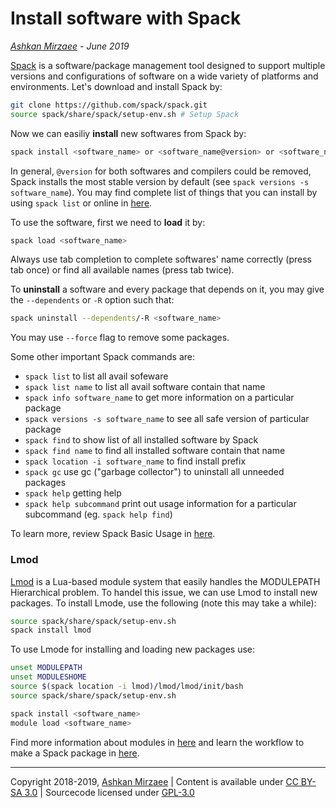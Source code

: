 # Install software with Spack
*[Ashkan Mirzaee](https://ashki23.github.io/index.html) - June 2019*

[Spack](https://spack.readthedocs.io/en/latest/) is a software/package management tool designed to support multiple versions and configurations of software on a wide variety of platforms and environments. Let's download and install Spack by:

```bash
git clone https://github.com/spack/spack.git
source spack/share/spack/setup-env.sh # Setup Spack
```

Now we can easiliy **install** new softwares from Spack by:

```bash
spack install <software_name> or <software_name@version> or <software_name@version %compiler@version> 
```

In general, `@version` for both softwares and compilers could be removed, Spack installs the most stable version by default (see `spack versions -s software_name`). You may find complete list of things that you can install by using `spack list` or online in [here](https://spack.readthedocs.io/en/latest/package_list.html). 

To use the software, first we need to **load** it by:

```bash
spack load <software_name>
```

Always use tab completion to complete softwares' name correctly (press tab once) or find all available names (press tab twice). 

To **uninstall** a software and every package that depends on it, you may give the `--dependents` or `-R` option such that:

```bash
spack uninstall --dependents/-R <software_name> 
```

You may use `--force` flag to remove some packages.

Some other important Spack commands are:

- `spack list` to list all avail sofeware
- `spack list name` to list all avail software contain that name
- `spack info software_name` to get more information on a particular package
- `spack versions -s software_name` to see all safe version of particular package
- `spack find` to show list of all installed software by Spack
- `spack find name` to find all installed software contain that name
- `spack location -i software_name` to find install prefix
- `spack gc` use gc ("garbage collector") to uninstall all unneeded packages
- `spack help` getting help
- `spack help subcommand` print out usage information for a particular subcommand (eg. `spack help find`)

To learn more, review Spack Basic Usage in [here](https://spack.readthedocs.io/en/latest/basic_usage.html).

### Lmod
[Lmod](https://www.tacc.utexas.edu/research-development/tacc-projects/lmod) is a Lua-based 
module system that easily handles the MODULEPATH Hierarchical problem. To handel this issue, we can use Lmod to install new packages. To install Lmode, use the following (note this may take a while):

```bash
source spack/share/spack/setup-env.sh
spack install lmod
```

To use Lmode for installing and loading new packages use:
```bash
unset MODULEPATH
unset MODULESHOME
source $(spack location -i lmod)/lmod/lmod/init/bash
source spack/share/spack/setup-env.sh

spack install <software_name>
module load <software_name>
```

Find more information about modules in [here](https://spack-tutorial.readthedocs.io/en/latest/tutorial_modules.html) and learn the workflow to make a Spack package in [here](https://spack.readthedocs.io/en/latest/workflows.html).  

---
Copyright 2018-2019, [Ashkan Mirzaee](https://ashki23.github.io/index.html) | Content is available under [CC BY-SA 3.0](https://creativecommons.org/licenses/by-sa/3.0/) | Sourcecode licensed under [GPL-3.0](https://www.gnu.org/licenses/gpl-3.0.en.html)

